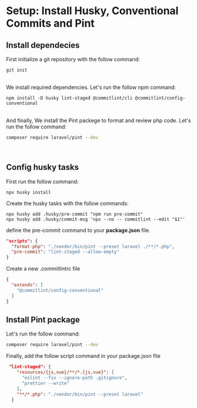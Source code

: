 # Setup: Install Husky, Conventional Commits and Pint

## Install dependecies

First initialize a git repository with the follow command:

```npm
git init
```

</br>
We install required dependencies. Let's run the follow npm command:

```npm
npm install -D husky lint-staged @commitlint/cli @commitlint/config-conventional
```

</br>
And finally, We install the Pint packege to format and review php code. Let's run the follow command:

```bash
composer require laravel/pint --dev
```

</br>

## Config husky tasks

First run the follow command:

```npm
npx husky install
```

Create the husky tasks with the follow commands:

```npm
npx husky add .husky/pre-commit "npm run pre-commit"
npx husky add .husky/commit-msg 'npx --no -- commitlint --edit "$1"'
```

define the pre-commit command to your **package.json** file.

```json
"scripts": {
  "format-php": "./vendor/bin/pint --preset laravel ./**/*.php",
  "pre-commit": "lint-staged --allow-empty"
}
```

Create a new .commitlintrc file

```json
{
  "extends": [
    "@commitlint/config-conventional"
  ]
}
```

## Install Pint package

Let's run the follow command:

```bash
composer require laravel/pint --dev
```

Finally, add the follow script command in your package.json file

```json
 "lint-staged": {
    "resources/{js,vue}/**/*.{js,vue}": [
      "eslint --fix --ignore-path .gitignore",
      "prettier --write"
    ],
    "**/*.php": "./vendor/bin/pint --preset laravel"
  }
```
